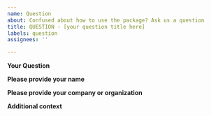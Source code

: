 ```yaml
---
name: Question
about: Confused about how to use the package? Ask us a question
title: QUESTION - [your question title here]
labels: question
assignees: ''

---
```


**Your Question**
<!--- What is the question you would like to ask us about the package --> 

**Please provide your name**

**Please provide your company or organization**

**Additional context**
<!--- Add any other context or screenshots about the feature request here. --> 